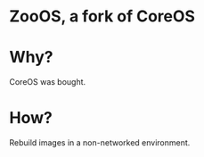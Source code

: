 ZooOS, a fork of CoreOS
=======================

Why?
====

CoreOS was bought.

How?
====

Rebuild images in a non-networked environment.
